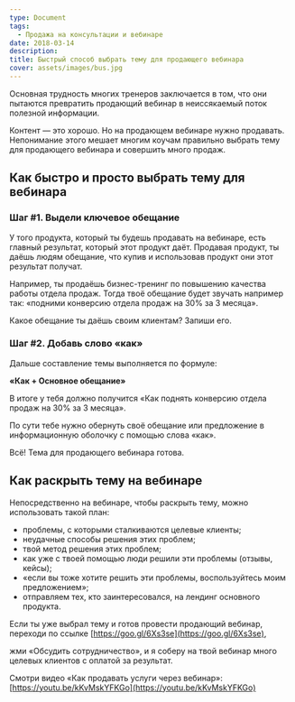 ```yaml
---
type: Document
tags:
  - Продажа на консультации и вебинаре
date: 2018-03-14
description: 
title: Быстрый способ выбрать тему для продающего вебинара
cover: assets/images/bus.jpg
---
```

Основная трудность многих тренеров заключается в том, что они пытаются превратить продающий вебинар в неиссякаемый поток полезной информации.

Контент — это хорошо. Но на продающем вебинаре нужно продавать. Непонимание этого мешает многим коучам правильно выбрать тему для продающего вебинара и совершить много продаж.

## Как быстро и просто выбрать тему для вебинара

### Шаг #1. Выдели ключевое обещание

У того продукта, который ты будешь продавать на вебинаре, есть главный результат, который этот продукт даёт. Продавая продукт, ты даёшь людям обещание, что купив и использовав продукт они этот результат получат.

Например, ты продаёшь бизнес-тренинг по повышению качества работы отдела продаж. Тогда твоё обещание будет звучать например так: «подними конверсию отдела продаж на 30% за 3 месяца».

Какое обещание ты даёшь своим клиентам? Запиши его.

### Шаг #2. Добавь слово «как»

Дальше составление темы выполняется по формуле:

__«Как + Основное обещание»__

В итоге у тебя должно получится «Как поднять конверсию отдела продаж на 30% за 3 месяца».

По сути тебе нужно обернуть своё обещание или предложение в информационную оболочку с помощью слова «как».

Всё! Тема для продающего вебинара готова.

## Как раскрыть тему на вебинаре

Непосредственно на вебинаре, чтобы раскрыть тему, можно использовать такой план:

* проблемы, с которыми сталкиваются целевые клиенты;
* неудачные способы решения этих проблем;
* твой метод решения этих проблем;
* как уже с твоей помощью люди решили эти проблемы (отзывы, кейсы);
* «если вы тоже хотите решить эти проблемы, воспользуйтесь моим предложением»;
* отправляем тех, кто заинтересовался, на лендинг основного продукта.

Если ты уже выбрал тему и готов провести продающий вебинар, переходи по ссылке [https://goo.gl/6Xs3se](https://goo.gl/6Xs3se), 

жми «Обсудить сотрудничество», и я соберу на твой вебинар много целевых клиентов с оплатой за результат.

Смотри видео «Как продавать услуги через вебинар»: [https://youtu.be/kKvMskYFKGo](https://youtu.be/kKvMskYFKGo) 
